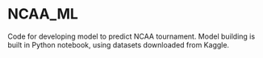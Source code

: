 # NCAA_ML
Code for developing model to predict NCAA tournament. Model building is built in Python notebook, using datasets downloaded from Kaggle. 
